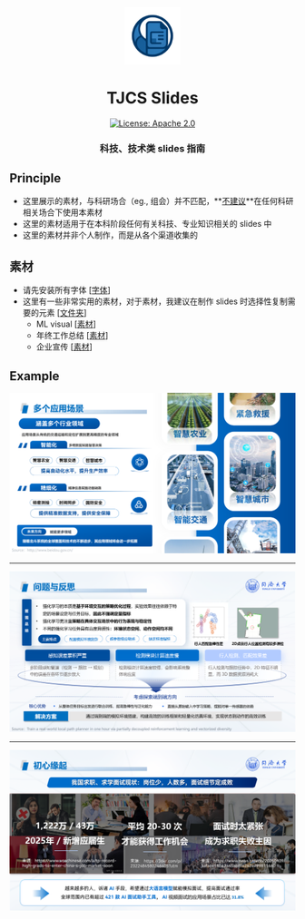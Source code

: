 <p align="center">
<img src="../img/README.assets/logo.png" width="20%"> <br>
</p>

<div align="center">
<h1>TJCS  Slides</h1>
  <div align="center">
  <a href="https://opensource.org/licenses/Apache-2.0">
    <img alt="License: Apache 2.0" src="https://img.shields.io/badge/License-Apache%202.0-4E94CE.svg">
  </a>
  </div>
  <p align="center">
    <h3>科技、技术类 slides 指南</h3>
</p>
</div>



## Principle

- 这里展示的素材，与科研场合（eg., 组会）并不匹配，**<u>不建议</u>**在任何科研相关场合下使用本素材
- 这里的素材适用于在本科阶段任何有关科技、专业知识相关的 slides 中
- 这里的素材并非个人制作，而是从各个渠道收集的



## 素材

- 请先安装所有字体 [[字体](https://drive.google.com/drive/folders/18q9V7gxqdVR3f2dN--mgEHfsIR-WIIwz?usp=drive_link)]
- 这里有一些非常实用的素材，对于素材，我建议在制作 slides 时选择性复制需要的元素 [[文件夹](https://drive.google.com/drive/folders/1Vp1bONznagewof5tLgKmkspYFGljqkgx?usp=drive_link)]
  - ML visual [[素材](https://docs.google.com/presentation/d/1H8jUqY9ciasWqAJS5GTlYceKKTHVlthu/edit?usp=drive_link&ouid=108805123057098880640&rtpof=true&sd=true)]
  - 年终工作总结 [[素材](https://docs.google.com/presentation/d/1HzXa21RD6owdvHQjXmbc6mePfVWU6SPX/edit?usp=drive_link&ouid=108805123057098880640&rtpof=true&sd=true)]
  - 企业宣传 [[素材](https://docs.google.com/presentation/d/1GYnMYX1Bp0gR5vWMVNCJQvBwg71_NNq6/edit?usp=drive_link&ouid=108805123057098880640&rtpof=true&sd=true)]



## Example



![image-20250930225842031](./img/README.assets/image-20250930225842031.png)

---

![image-20250930230346758](./img/README.assets/image-20250930230346758.png)

---

![image-20250930230533136](./img/README.assets/image-20250930230533136.png)

